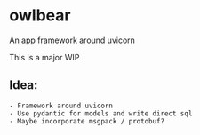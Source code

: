 # owlbear
An app framework around uvicorn

This is a major WIP

## Idea:
    - Framework around uvicorn
    - Use pydantic for models and write direct sql
    - Maybe incorporate msgpack / protobuf?

